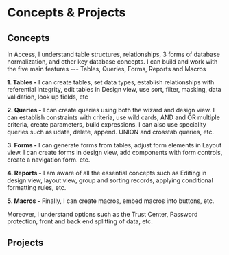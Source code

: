 # **Concepts & Projects**

## Concepts

In Access, I understand table structures, relationships, 3 forms of database normalization, and other key database concepts.
I can build and work with the five main features ---
Tables, Queries, Forms, Reports and Macros

**1. Tables -** I can create tables, set data types, establish relationships with referential integrity, edit tables in Design view, use sort, filter, masking, data validation, look up fields, etc

**2. Queries -** I can create queries using both the wizard and design view. I can establish constraints with criteria, use wild cards, AND and OR multiple criteria, create parameters, build expressions. I can also use speciality queries such as udate, delete, append. UNION and crosstab queries, etc.

**3. Forms -** I can generate forms from tables, adjust form elements in Layout view. I can create forms in design view, add components with form controls, create a navigation form. etc. 

**4. Reports -** I am aware of all the essential concepts such as Editing in design view, layout view, group and sorting records, applying conditional formatting rules, etc. 

**5. Macros -** Finally, I can create macros, embed macros into buttons, etc. 

Moreover, I understand options such as the Trust Center, Password protection, front and back end splitting of data, etc. 


## Projects

